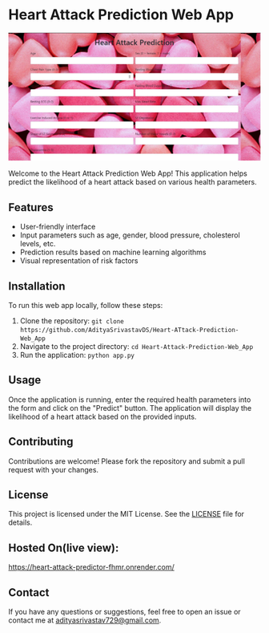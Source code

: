 # Heart Attack Prediction Web App

![Heart Attack Prediction](logo.jpg)

Welcome to the Heart Attack Prediction Web App! This application helps predict the likelihood of a heart attack based on various health parameters.

## Features
- User-friendly interface
- Input parameters such as age, gender, blood pressure, cholesterol levels, etc.
- Prediction results based on machine learning algorithms
- Visual representation of risk factors

## Installation
To run this web app locally, follow these steps:
1. Clone the repository: `git clone https://github.com/AdityaSrivastavDS/Heart-ATtack-Prediction-Web_App`
2. Navigate to the project directory: `cd Heart-Attack-Prediction-Web_App`
3. Run the application: `python app.py`

## Usage
Once the application is running, enter the required health parameters into the form and click on the "Predict" button. The application will display the likelihood of a heart attack based on the provided inputs.

## Contributing
Contributions are welcome! Please fork the repository and submit a pull request with your changes.

## License
This project is licensed under the MIT License. See the [LICENSE](LICENSE) file for details.

## Hosted On(live view):
https://heart-attack-predictor-fhmr.onrender.com/

## Contact
If you have any questions or suggestions, feel free to open an issue or contact me at [adityasrivastav729@gmail.com](mailto:adityasrivastav729@gmail.com).
